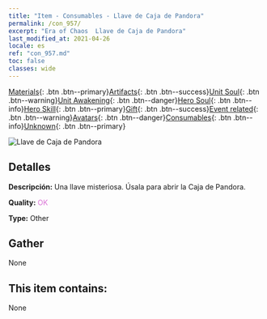 ```yaml
---
title: "Item - Consumables - Llave de Caja de Pandora"
permalink: /con_957/
excerpt: "Era of Chaos  Llave de Caja de Pandora"
last_modified_at: 2021-04-26
locale: es
ref: "con_957.md"
toc: false
classes: wide
---
```

 [Materials](/ItemsES/){: .btn .btn--primary}[Artifacts](/ItemsES/Artifacts/){: .btn .btn--success}[Unit Soul](/ItemsES/UnitSoul/){: .btn .btn--warning}[Unit Awakening](/ItemsES/UnitAwakening/){: .btn .btn--danger}[Hero Soul](/ItemsES/HeroSoul/){: .btn .btn--info}[Hero Skill](/ItemsES/HeroSkill/){: .btn .btn--primary}[Gift](/ItemsES/Gift/){: .btn .btn--success}[Event related](/ItemsES/Events/){: .btn .btn--warning}[Avatars](/ItemsES/Avatars/){: .btn .btn--danger}[Consumables](/ItemsES/Consumables/){: .btn .btn--info}[Unknown](/ItemsES/Unknown/){: .btn .btn--primary}

 ![Llave de Caja de Pandora](/images/t/i_40052.png)

## Detalles
 **Descripción:** Una llave misteriosa. Úsala para abrir la Caja de Pandora.

 **Quality:** <span style="color: #DA70D6">OK</span>

 **Type:** Other

## Gather

  None

## This item contains:

  None

